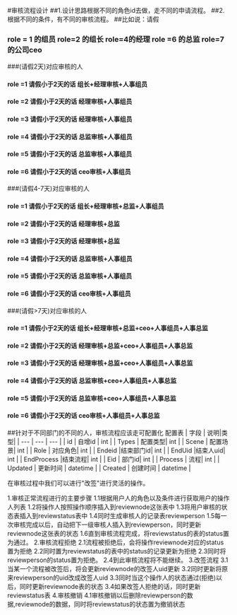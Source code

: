 #审核流程设计
##1.设计思路根据不同的角色id去做，走不同的申请流程。
##2.根据不同的条件，有不同的审核流程。
##比如说：请假
### role = 1 的组员 role=2 的组长 role=4的经理 role =6 的总监 role=7的公司ceo
###(请假2天)对应审核的人
#### role =1 请假小于2天的话 组长+经理审核+人事组员
#### role =2 请假小于2天的话 经理审核+人事组员
#### role =3 请假小于2天的话 经理审核+人事组员
#### role =4 请假小于2天的话 总监审核+人事组员
#### role =5 请假小于2天的话 总监审核+人事组员
#### role =6 请假小于2天的话 ceo审核+人事组员
###(请假4-7天)对应审核的人
#### role =1 请假小于2天的话 组长+经理审核+总监+人事组员
#### role =2 请假小于2天的话 经理审核+总监
#### role =3 请假小于2天的话 经理审核+总监
#### role =4 请假小于2天的话 总监审核+人事组员
#### role =5 请假小于2天的话 总监审核+人事组员
#### role =6 请假小于2天的话 ceo审核+人事组员
###(请假>7天)对应审核的人
#### role =1 请假小于2天的话 组长+经理审核+总监+ceo+人事组员+人事总监
#### role =2 请假小于2天的话 经理审核+总监+ceo+人事组员+人事总监
#### role =3 请假小于2天的话 经理审核+总监+ceo+人事组员+人事总监
#### role =4 请假小于2天的话 总监审核+ceo+人事组员+人事总监
#### role =5 请假小于2天的话 总监审核+ceo+人事组员+人事总监
#### role =6 请假小于2天的话 ceo审核+人事组员+人事总监
##针对于不同部门的不同的人，审核流程应该走可配置化
配置表
| 字段 | 说明|类型|
| --- | --- | --- | 
| id | 自增id | int |
| Types | 配置类型| int |
| Scene | 配置场景| int |
| Role | 对应角色| int |
| Endeid |结束部门id| int |
| EndUid |结束人uid| int |
| EndProcess |结束流程| int |
| Eid | 部门id| int |
| Process | 流程| int |
| Updated | 更新时间 | datetime |
| Created | 创建时间 | datetime |

在审核过程中我们可以进行"改签"进行灵活的操作。

1.审核正常流程进行的主要步骤
1.1根据用户人的角色以及条件进行获取用户的操作人列表
1.2将操作人按照操作顺序插入到reviewnode这张表中
1.3将用户审核的状态表插入到reviewstatus表中
1.4同时生成审核人的记录表reviewperson
1.5每一次审核完成以后，自动把下一级审核人插入到reviewperson，同时更新reviewnode这张表的状态
1.6直到审核流程完成，将reviewstatus的表的status置为通过。
2.审核流程拒绝
2.1流程被拒绝后，会将操作reviewnode对应的status置为拒绝
2.2同时置为reviewstatus的表中的status的记录更新为拒绝
2.3同时将reviewperson的status置为拒绝。
2.4到此审核流程将不能继续。
3.改签流程
3.1当某一个流程被改签后，将会更新reviewnode的改签人uid更新
3.2同时更新将原来reviewperson的uid改成改签人uid
3.3同时当这个操作人的状态通过(拒绝)以后，同时更新reviewnode表的状态
3.4如果改签人拒绝的话，同时更新reviewstatus表
4.审核撤销
4.1审核撤销以后删除reviewperson的数据,reviewnode的数据，同时将reviewstatus的状态置为撤销状态

